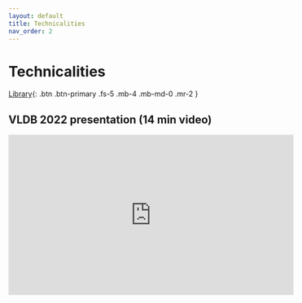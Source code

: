```yaml
---
layout: default
title: Technicalities
nav_order: 2
---
```


# Technicalities
[Library](https://github.com/correlationdetective/library){: .btn .btn-primary .fs-5 .mb-4 .mb-md-0 .mr-2 }

## VLDB 2022 presentation (14 min video)
<iframe width="560" height="315" src="https://www.youtube.com/embed/nRYkLSzThDs" title="YouTube video player" frameborder="0" allow="accelerometer; autoplay; clipboard-write; encrypted-media; gyroscope; picture-in-picture" allowfullscreen></iframe>
